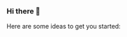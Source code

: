 ### Hi there 👋


<!-- **madheshkumar/madheshkumar** is a ✨ _special_ ✨ repository because its `README.md` (this file) appears on your GitHub profile.
 -->
Here are some ideas to get you started:

<!-- - 🔭 I’m currently working on ...
- 🌱 I’m currently learning ...
- 👯 I’m looking to collaborate on ...
- 🤔 I’m looking for help with ...
- 💬 Ask me about ...
- 📫 How to reach me: ...
- 😄 Pronouns: ...
- ⚡ Fun fact: ...
 -->
